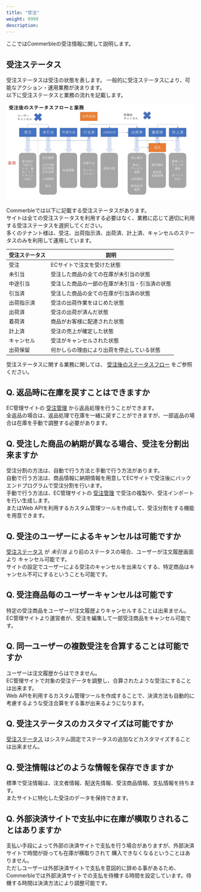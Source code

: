 ```yaml
---
title: "受注"
weight: 9999
description: 
---
```


ここではCommerbleの受注情報に関して説明します。

## 受注ステータス
受注ステータスは受注の状態を表します。
一般的に受注ステータスにより、可能なアクション・運用業務が決まります。  
以下に受注ステータスと業務の流れを記載します。

![orderstatus](orderstatus.jpg)

Commerbleでは以下に記載する受注ステータスがあります。  
サイトは全ての受注ステータスを利用する必要はなく、業務に応じて適切に利用する受注ステータスを選択してください。  
多くのテナント様は、受注、出荷指示済、出荷済、計上済、キャンセルのステータスのみを利用して運用しています。

| 受注ステータス |                      説明                      |
| -------------- | ---------------------------------------------- |
| 受注           | ECサイトで注文を受けた状態                     |
| 未引当         | 受注した商品の全ての在庫が未引当の状態         |
| 中途引当       | 受注した商品の一部の在庫が未引当・引当済の状態 |
| 引当済         | 受注した商品の全ての在庫が引当済の状態         |
| 出荷指示済     | 受注の出荷作業をはじめた状態                   |
| 出荷済         | 受注の出荷が済んだ状態                         |
| 着荷済         | 商品がお客様に配達された状態                   |
| 計上済         | 受注の売上が確定した状態                       |
| キャンセル     | 受注がキャンセルされた状態                     |
| 出荷保留       | 何かしらの理由により出荷を停止している状態     |

受注ステータスに関する業務に関しては、 [受注後のステータスフロー](../../../ecspec/orderstatus/) をご参照ください。

## Q. 返品時に在庫を戻すことはできますか
EC管理サイトの [受注管理](../admin/ec/order/) から返品処理を行うことができます。  
全返品の場合は、返品処理で在庫を一緒に戻すことができますが、一部返品の場合は在庫を手動で調整する必要があります。

## Q. 受注した商品の納期が異なる場合、受注を分割出来ますか
受注分割の方法は、自動で行う方法と手動で行う方法があります。  
自動で行う方法は、商品情報に納期情報を用意してECサイトで受注後にバックエンドプログラムで受注分割を行います。  
手動で行う方法は、EC管理サイトの [受注管理](../admin/ec/order/) で受注の複製や、受注インポートを行い生成します。  
またはWeb APIを利用するカスタム管理ツールを作成して、受注分割をする機能を用意できます。

## Q. 受注のユーザーによるキャンセルは可能ですか
[受注ステータス](#受注ステータス) が *未引当* より前のステータスの場合、ユーザーが注文履歴画面より
キャンセル可能です。  
サイトの設定でユーザーによる受注のキャンセルを出来なくする、特定商品はキャンセル不可にするということも可能です。

## Q. 受注商品毎のユーザーキャンセルは可能です
特定の受注商品をユーザーが注文履歴よりキャンセルすることは出来ません。  
EC管理サイトより運営者が、受注を編集して一部受注商品をキャンセル可能です。

## Q. 同一ユーザーの複数受注を合算することは可能ですか
ユーザーは注文履歴からはできません。  
EC管理サイトで対象の受注データを調整し、合算されたような受注にすることは出来ます。  
Web APIを利用するカスタム管理ツールを作成することで、決済方法も自動的に考慮するような受注合算をする事が出来るようになります。

## Q. 受注ステータスのカスタマイズは可能ですか
[受注ステータス](#受注ステータス) はシステム固定でステータスの追加などカスタマイズすることは出来ません。

## Q. 受注情報はどのような情報を保存できますか
標準で受注情報は、注文者情報、配送先情報、受注商品情報、支払情報を持ちます。  
またサイトに特化した受注のデータを保持できます。

## Q. 外部決済サイトで支払中に在庫が横取りされることはありますか
支払い手段によって外部の決済サイトで支払を行う場合がありますが、外部決済サイトで時間が掛っても在庫が横取りされて
購入できなくなるということはありません。  
ただしユーザーは外部決済サイトで支払を意図的に辞める事があるため、Commerbleでは外部決済サイトでの支払を待機する時間を設定しています。待機する時間は決済方法により調整可能です。




